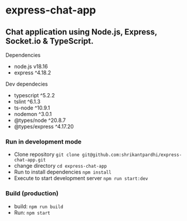 # express-chat-app

## Chat application using Node.js, Express, Socket.io & TypeScript.

Dependencies
- node.js v18.16
- express ^4.18.2

Dev dependecies
- typescript ^5.2.2
- tslint ^6.1.3
- ts-node ^10.9.1
- nodemon ^3.0.1
- @types/node ^20.8.7
- @types/express ^4.17.20

### Run in development mode
- Clone repository `git clone git@github.com:shrikantpardhi/express-chat-app.git`
- change directory `cd express-chat-app`
- Run to install dependencies `npm install`
- Execute to start development server `npm run start:dev`

### Build (production)
- build: `npm run build`
- Run: `npm start`


